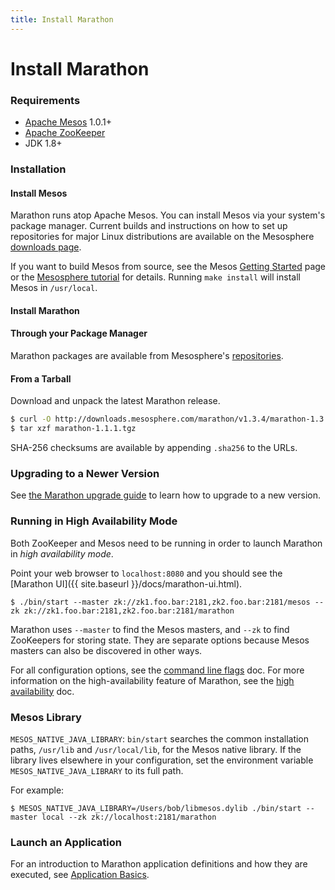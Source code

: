 ```yaml
---
title: Install Marathon
---
```


# Install Marathon


### Requirements

* [Apache Mesos][Mesos] 1.0.1+
* [Apache ZooKeeper][ZooKeeper]
* JDK 1.8+

### Installation

#### Install Mesos

Marathon runs atop Apache Mesos. You can install Mesos via your system's package manager.
Current builds and instructions on how to set up repositories for major Linux distributions are available on the Mesosphere [downloads page](http://mesosphere.com/downloads/).

If you want to build Mesos from source, see the
Mesos [Getting Started](http://mesos.apache.org/gettingstarted/) page or the
[Mesosphere tutorial](http://mesosphere.com/2013/08/01/distributed-fault-tolerant-framework-apache-mesos/)
for details. Running `make install` will install Mesos in `/usr/local`.

#### Install Marathon

#### Through your Package Manager

Marathon packages are available from Mesosphere's [repositories](http://mesosphere.com/2014/07/17/mesosphere-package-repositories/).

#### From a Tarball

Download and unpack the latest Marathon release.

``` bash
$ curl -O http://downloads.mesosphere.com/marathon/v1.3.4/marathon-1.3.4.tgz
$ tar xzf marathon-1.1.1.tgz
```

SHA-256 checksums are available by appending `.sha256` to the URLs.

### Upgrading to a Newer Version

See [the Marathon upgrade guide](https://mesosphere.github.io/marathon/docs/upgrade/index.html) to learn how to upgrade to a new version.

### Running in High Availability Mode

Both ZooKeeper and Mesos need to be running in order to launch Marathon in *high availability mode*.

Point your web browser to
`localhost:8080` and you should see the [Marathon UI]({{ site.baseurl }}/docs/marathon-ui.html).

``` console
$ ./bin/start --master zk://zk1.foo.bar:2181,zk2.foo.bar:2181/mesos --zk zk://zk1.foo.bar:2181,zk2.foo.bar:2181/marathon
```

Marathon uses `--master` to find the Mesos masters, and `--zk` to find ZooKeepers
for storing state. They are separate options because Mesos masters can also be
discovered in other ways.

For all configuration options, see the [command line flags](command-line-flags.html) doc. For more information on the high-availability feature of Marathon, see the [high availability](high-availability.html) doc.

### Mesos Library

`MESOS_NATIVE_JAVA_LIBRARY`: `bin/start` searches the common installation paths,
`/usr/lib` and `/usr/local/lib`, for the Mesos native library. If the
library lives elsewhere in your configuration, set the environment variable
`MESOS_NATIVE_JAVA_LIBRARY` to its full path.

For example:

```console
$ MESOS_NATIVE_JAVA_LIBRARY=/Users/bob/libmesos.dylib ./bin/start --master local --zk zk://localhost:2181/marathon
```

### Launch an Application

For an introduction to Marathon application definitions and how they are executed, see [Application Basics](application-basics.html).

[Mesos]: https://mesos.apache.org/ "Apache Mesos"
[Zookeeper]: https://zookeeper.apache.org/ "Apache ZooKeeper"
